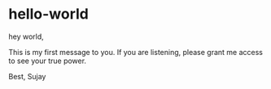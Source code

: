 # hello-world
hey world, 

This is my first message to you. If you are listening, please grant me access to see your true power. 

Best, 
Sujay 
